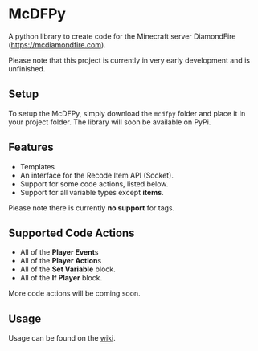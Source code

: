 # McDFPy
 A python library to create code for the Minecraft server DiamondFire (https://mcdiamondfire.com).

Please note that this project is currently in very early development and is unfinished.
## Setup
To setup the McDFPy, simply download the `mcdfpy` folder and place it in your project folder. The library will soon be available on PyPi.

## Features

- Templates
- An interface for the Recode Item API (Socket).
- Support for some code actions, listed below.
- Support for all variable types except **items**.

Please note there is currently **no support** for tags.

## Supported Code Actions

- All of the **Player Event**s
- All of the **Player Action**s
- All of the **Set Variable** block.
- All of the **If Player** block.

More code actions will be coming soon.

## Usage
Usage can be found on the [wiki](https://github.com/AlignedCookie88/McDFPy/wiki).